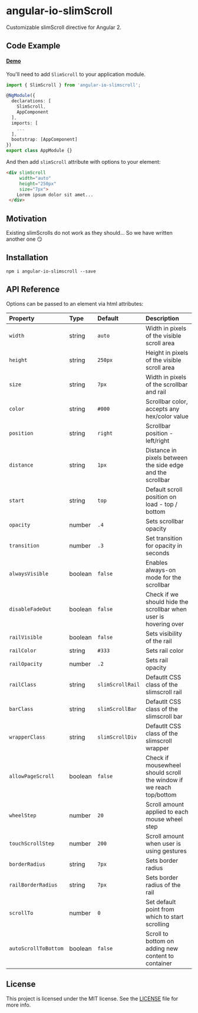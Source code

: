 # angular-io-slimScroll

Customizable slimScroll directive for Angular 2.

## Code Example

#### [Demo](https://rd-dev-ukraine.github.io/angular-io-slimscroll)

You'll need to add `SlimScroll` to your application module.

```typescript
import { SlimScroll } from 'angular-io-slimscroll';

@NgModule({
  declarations: [
    SlimScroll,
    AppComponent
  ],
  imports: [
    ...
  ],
  bootstrap: [AppComponent]
})
export class AppModule {}
```

And then add `slimScroll` attribute with options to your element:

```html
<div slimScroll
     width="auto"
     height="250px"
     size="7px">
    Lorem ipsum dolor sit amet...   
 </div>
```

## Motivation

Existing slimScrolls do not work as they should... So we have written another one 😏

## Installation

````shell
npm i angular-io-slimscroll --save
````

## API Reference

Options can be passed to an element via html attributes:

|Property            |Type   |Default         |Description                                                        |
| :----------------- | :---- | :------------- | :---------------------------------------------------------------- |
|`width`             |string |`auto`          |Width in pixels of the visible scroll area                         |
|`height`            |string |`250px`         |Height in pixels of the visible scroll area                        |
|`size`              |string |`7px`           |Width in pixels of the scrollbar and rail                          |
|`color`             |string |`#000`          |Scrollbar color, accepts any hex/color value                       |
|`position`          |string |`right`         |Scrollbar position - left/right                                    |
|`distance`          |string |`1px`           |Distance in pixels between the side edge and the scrollbar         |
|`start`             |string |`top`           |Default scroll position on load - top / bottom                     |
|`opacity`           |number |`.4`            |Sets scrollbar opacity                                             |
|`transition`        |number |`.3`            |Set transition for opacity in seconds                              |
|`alwaysVisible`     |boolean|`false`         |Enables always-on mode for the scrollbar                           |
|`disableFadeOut`    |boolean|`false`         |Check if we should hide the scrollbar when user is hovering over   |
|`railVisible`       |boolean|`false`         |Sets visibility of the rail                                        |
|`railColor`         |string |`#333`          |Sets rail color                                                    |
|`railOpacity`       |number |`.2`            |Sets rail opacity                                                  |
|`railClass`         |string |`slimScrollRail`|Defautlt CSS class of the slimscroll rail                          |
|`barClass`          |string |`slimScrollBar` |Defautlt CSS class of the slimscroll bar                           |
|`wrapperClass`      |string |`slimScrollDiv` |Defautlt CSS class of the slimscroll wrapper                       |
|`allowPageScroll`   |boolean|`false`         |Check if mousewheel should scroll the window if we reach top/bottom|
|`wheelStep`         |number |`20`            |Scroll amount applied to each mouse wheel step                     |
|`touchScrollStep`   |number |`200`           |Scroll amount when user is using gestures                          |
|`borderRadius`      |string |`7px`           |Sets border radius                                                 |
|`railBorderRadius`  |string |`7px`           |Sets border radius of the rail                                     |
|`scrollTo`          |number |`0`             |Set default point from which to start scrolling                    |
|`autoScrollToBottom`|boolean|`false`         |Scroll to bottom on adding new content to container                |

## License

This project is licensed under the MIT license. See the [LICENSE](https://github.com/rd-dev-ukraine/angular-io-slimscroll/blob/master/LICENSE) file for more info.